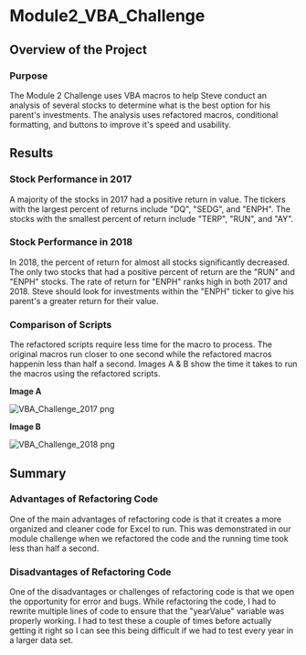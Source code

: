 # Module2_VBA_Challenge

## Overview of the Project

### Purpose
The Module 2 Challenge uses VBA macros to help Steve conduct an analysis of several stocks to determine what is the best option for his parent's investments. The analysis uses refactored macros, conditional formatting, and buttons to improve it's speed and usability.

## Results

### Stock Performance in 2017
A majority of the stocks in 2017 had a positive return in value. The tickers with the largest percent of returns include "DQ", "SEDG", and "ENPH". The stocks with the smallest percent of return include "TERP", "RUN", and "AY". 

### Stock Performance in 2018
In 2018, the percent of return for almost all stocks significantly decreased. The only two stocks that had a positive percent of return are the "RUN" and "ENPH" stocks. The rate of return for "ENPH" ranks high in both 2017 and 2018. Steve should look for investments within the "ENPH" ticker to give his parent's a greater return for their value.

### Comparison of Scripts
The refactored scripts require less time for the macro to process. The original macros run closer to one second while the refactored macros happenin less than half a second. Images A & B show the time it takes to run the macros using the refactored scripts.

**Image A**

![VBA_Challenge_2017 png](https://user-images.githubusercontent.com/107777321/177062764-e935bdd9-a9b9-4f4d-92b6-38d4efc5d958.png)

**Image B**

![VBA_Challenge_2018 png](https://user-images.githubusercontent.com/107777321/177062767-8a5d9c2d-06e7-4b51-b49c-865881941773.png)

## Summary

### Advantages of Refactoring Code
One of the main advantages of refactoring code is that it creates a more organized and cleaner code for Excel to run. This was demonstrated in our module challenge when we refactored the code and the running time took less than half a second.

### Disadvantages of Refactoring Code
One of the disadvantages or challenges of refactoring code is that we open the opportunity for error and bugs. While refactoring the code, I had to rewrite multiple lines of code to ensure that the "yearValue" variable was properly working. I had to test these a couple of times before actually getting it right so I can see this being difficult if we had to test every year in a larger data set.


